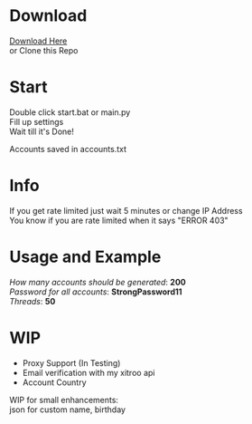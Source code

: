 # Download
[Download Here](https://github.com/Th3K1n91/SpotifyGen/archive/refs/heads/main.zip)<br>or Clone this Repo

# Start
Double click start.bat or main.py<br>
Fill up settings<br>
Wait till it's Done!

Accounts saved in accounts.txt

# Info
If you get rate limited just wait 5 minutes or change IP Address<br>
You know if you are rate limited when it says "ERROR 403"

# Usage and Example
_How many accounts should be generated_: **200**<br>
_Password for all accounts_: **StrongPassword11**<br>
_Threads_: **50**<br>

# WIP
- Proxy Support (In Testing)<br>
- Email verification with my xitroo api<br>
- Account Country

WIP for small enhancements:<br>
json for custom name, birthday
